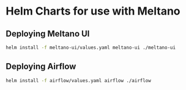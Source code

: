 # Helm Charts for use with Meltano

## Deploying Meltano UI

```bash
helm install -f meltano-ui/values.yaml meltano-ui ./meltano-ui
```

## Deploying Airflow

```bash
helm install -f airflow/values.yaml airflow ./airflow
```

